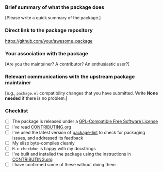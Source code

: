 ### Brief summary of what the package does

[Please write a quick summary of the package.]

### Direct link to the package repository

https://github.com/your/awesome_package

### Your association with the package

[Are you the maintainer? A contributor? An enthusiastic user?]

### Relevant communications with the upstream package maintainer

[e.g., `package.el` compatibility changes that you have submitted. Write **None needed** if there is no problem.]

### Checklist

<!-- Please confirm with `x`: -->

- [ ] The package is released under a [GPL-Compatible Free Software License](https://www.gnu.org/licenses/license-list.en.html#GPLCompatibleLicenses)
- [ ] I've read [CONTRIBUTING.org](https://github.com/melpa/melpa/blob/master/CONTRIBUTING.org)
- [ ] I've used the latest version of [package-lint](https://github.com/purcell/package-lint) to check for packaging issues, and addressed its feedback
- [ ] My elisp byte-compiles cleanly
- [ ] `M-x checkdoc` is happy with my docstrings
- [ ] I've built and installed the package using the instructions in [CONTRIBUTING.org](https://github.com/melpa/melpa/blob/master/CONTRIBUTING.org)
- [ ] I have confirmed some of these without doing them
